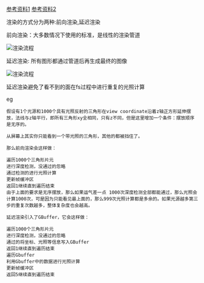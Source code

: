 [参考资料1](https://blog.csdn.net/qq_34552886/article/details/85114262)
[参考资料2](https://zhuanlan.zhihu.com/p/111314574)


渲染的方式分为两种:前向渲染,延迟渲染

前向渲染：大多数情况下使用的标准，是线性的渲染管道

![渲染流程]("/png/img1.jpg")

延迟渲染: 所有图形都通过管道后再生成最终的图像

![渲染流程]("/png/img2.jpg")

延迟渲染避免了看不到的面在fs过程中进行重复的光照计算

eg
```
假设有1个光源和1000个具有光照反射的三角形在view coordinate沿着z轴正方形延伸摆放，法线与z轴平行，即所有三角形xy全相同，只有z不同，但是这里增加一个条件：摆放顺序是无序的。

从屏幕上其实你只能看到一个带光照的三角形，其他的都被挡住了。

那么前向渲染会这样做：

遍历1000个三角形片元
进行深度检测，没通过的忽略
通过检测的进行光照计算
更新帧缓冲区
返回1继续直到遍历结束
由于上面的要求是无序摆放，那么如果运气差一点 1000次深度检测全部都能通过，那么光照会计算1000次，可是因为只能看见最上面的，那么999次光照计算都是多余的。如果光源越多第三步的重复次数越多，整体复杂度也会越高。

延迟渲染引入了GBuffer，它会这样做：

遍历1000个三角形片元
进行深度检测，没通过的忽略
通过的将坐标、光照等信息写入GBuffer
返回1继续直到遍历结束
遍历Gbuffer
利用Gbuffer中的数据进行光照计算
更新帧缓冲区
返回5继续直到遍历结束
```